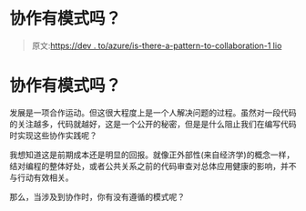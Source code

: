 # 协作有模式吗？

> 原文:[https://dev . to/azure/is-there-a-pattern-to-collaboration-1 lio](https://dev.to/azure/is-there-a-pattern-to-collaboration-1lio)

# [](#is-there-a-pattern-to-collaboration)协作有模式吗？

发展是一项合作运动。但这很大程度上是一个人解决问题的过程。虽然对一段代码的关注越多，代码就越好，这是一个公开的秘密，但是是什么阻止我们在编写代码时实现这些协作实践呢？

我想知道这是前期成本还是明显的回报。就像正外部性(来自经济学)的概念一样，结对编程的整体好处，或者公共关系之前的代码审查对总体应用健康的影响，并不与行动有效相关。

那么，当涉及到协作时，你有没有遵循的模式呢？